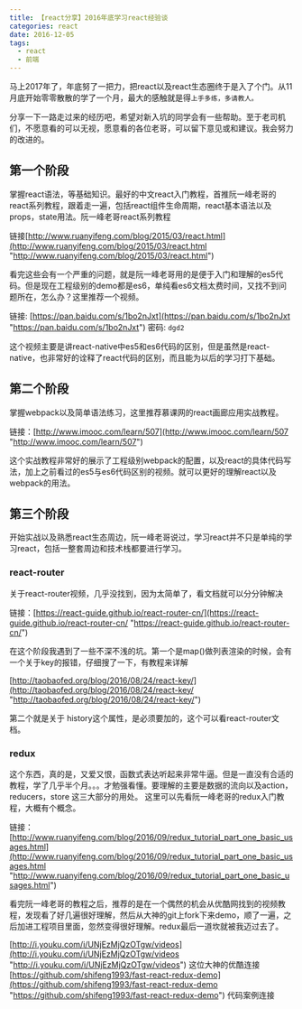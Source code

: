 ```yaml
---
title: 【react分享】2016年底学习react经验谈
categories: react
date: 2016-12-05
tags:
  - react
  - 前端
---
```

马上2017年了，年底努了一把力，把react以及react生态圈终于是入了个门。从11月底开始零零散散的学了一个月，最大的感触就是得`上手多练，多请教人。`

分享一下一路走过来的经历吧，希望对新入坑的同学会有一些帮助。至于老司机们，不愿意看的可以无视，愿意看的各位老哥，可以留下意见或和建议。我会努力的改进的。

## 第一个阶段
掌握react语法，等基础知识。最好的中文react入门教程，首推阮一峰老哥的react系列教程，跟着走一遍，包括react组件生命周期，react基本语法以及props，state用法。阮一峰老哥react系列教程

链接[http://www.ruanyifeng.com/blog/2015/03/react.html](http://www.ruanyifeng.com/blog/2015/03/react.html "http://www.ruanyifeng.com/blog/2015/03/react.html")

看完这些会有一个严重的问题，就是阮一峰老哥用的是便于入门和理解的es5代码。但是现在工程级别的demo都是es6，单纯看es6文档太费时间，又找不到问题所在，怎么办？这里推荐一个视频。

链接: [https://pan.baidu.com/s/1bo2nJxt](https://pan.baidu.com/s/1bo2nJxt "https://pan.baidu.com/s/1bo2nJxt") 密码: `dgd2`

这个视频主要是讲react-native中es5和es6代码的区别，但是虽然是react-native，也非常好的诠释了react代码的区别，而且能为以后的学习打下基础。

## 第二个阶段
掌握webpack以及简单语法练习，这里推荐慕课网的react画廊应用实战教程。

链接：[http://www.imooc.com/learn/507](http://www.imooc.com/learn/507 "http://www.imooc.com/learn/507")

这个实战教程非常好的展示了工程级别webpack的配置，以及react的具体代码写法，加上之前看过的es5与es6代码区别的视频。就可以更好的理解react以及webpack的用法。
## 第三个阶段
开始实战以及熟悉react生态周边，阮一峰老哥说过，学习react并不只是单纯的学习react，包括一整套周边和技术栈都要进行学习。
### react-router
关于react-router视频，几乎没找到，因为太简单了，看文档就可以分分钟解决

链接：[https://react-guide.github.io/react-router-cn/](https://react-guide.github.io/react-router-cn/ "https://react-guide.github.io/react-router-cn/")


在这个阶段我遇到了一些不深不浅的坑。第一个是map()做列表渲染的时候，会有一个关于key的报错，仔细搜了一下，有教程来详解

[http://taobaofed.org/blog/2016/08/24/react-key/](http://taobaofed.org/blog/2016/08/24/react-key/ "http://taobaofed.org/blog/2016/08/24/react-key/")


第二个就是关于 history这个属性，是必须要加的，这个可以看react-router文档。


### redux
这个东西，真的是，又爱又恨，函数式表达听起来非常牛逼。但是一直没有合适的教程，学了几乎半个月。。。才勉强看懂。要理解的主要是数据的流向以及action，reducers，store 这三大部分的用处。
这里可以先看阮一峰老哥的redux入门教程，大概有个概念。

链接：[http://www.ruanyifeng.com/blog/2016/09/redux_tutorial_part_one_basic_usages.html](http://www.ruanyifeng.com/blog/2016/09/redux_tutorial_part_one_basic_usages.html "http://www.ruanyifeng.com/blog/2016/09/redux_tutorial_part_one_basic_usages.html")

看完阮一峰老哥的教程之后，推荐的是在一个偶然的机会从优酷网找到的视频教程，发现看了好几遍很好理解，然后从大神的git上fork下来demo，顺了一遍，之后加进工程项目里面，忽然变得很好理解。redux最后一道坎就被我迈过去了。

[http://i.youku.com/i/UNjEzMjQzOTgw/videos](http://i.youku.com/i/UNjEzMjQzOTgw/videos "http://i.youku.com/i/UNjEzMjQzOTgw/videos")  这位大神的优酷连接
[https://github.com/shifeng1993/fast-react-redux-demo](https://github.com/shifeng1993/fast-react-redux-demo "https://github.com/shifeng1993/fast-react-redux-demo")   代码案例连接